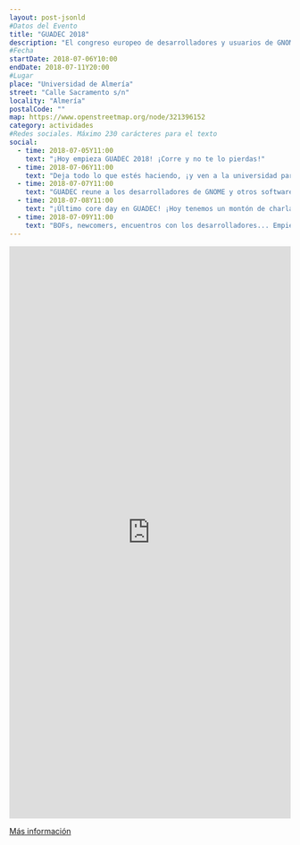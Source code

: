 ```yaml
---
layout: post-jsonld
#Datos del Evento
title: "GUADEC 2018"
description: "El congreso europeo de desarrolladores y usuarios de GNOME, ha llegado a Almería."
#Fecha
startDate: 2018-07-06Y10:00
endDate: 2018-07-11Y20:00
#Lugar
place: "Universidad de Almería"
street: "Calle Sacramento s/n"
locality: "Almería"
postalCode: ""
map: https://www.openstreetmap.org/node/321396152
category: actividades
#Redes sociales. Máximo 230 carácteres para el texto
social:	
  - time: 2018-07-05Y11:00
    text: "¡Hoy empieza GUADEC 2018! ¡Corre y no te lo pierdas!"
  - time: 2018-07-06Y11:00
    text: "Deja todo lo que estés haciendo, ¡y ven a la universidad para asisitir a GUADEC 2018, el congreso de GNOME!"
  - time: 2018-07-07Y11:00
    text: "GUADEC reune a los desarrolladores de GNOME y otros software que probablemente uses a diario. Hasta el 11 de Julio, en la UAL"
  - time: 2018-07-08Y11:00
    text: "¡Último core day en GUADEC! ¡Hoy tenemos un montón de charlas interesantes! ¡Corre y ven!"
  - time: 2018-07-09Y11:00
    text: "BOFs, newcomers, encuentros con los desarrolladores... Empieza la segunda parte de GUADEC 2018"
---
```


<iframe width="100%" height="1024" frameborder="0" marginheight="0" marginwidth="0" src="https://2018.guadec.org/"></iframe>

[Más información](https://2018.guadec.org/)
